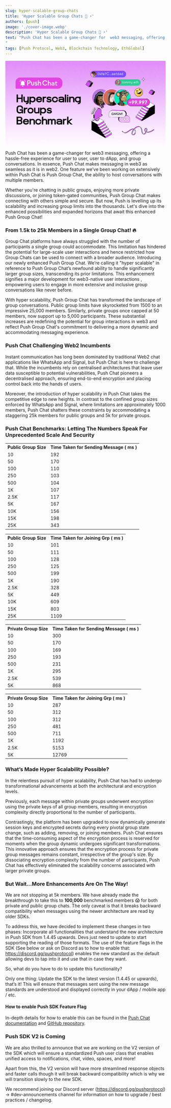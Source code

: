 ```yaml
---
slug: hyper-scalable-group-chats
title: 'Hyper Scalable Group Chats 💬 ⚡'
authors: [push]
image: './cover-image.webp'
description: 'Hyper Scalable Group Chats 💬 ⚡'
text: "Push Chat has been a game-changer for  web3 messaging, offering a hassle-free experience for user to user, user to dApp, and group conversations. In essence, Push Chat makes messaging in web3 as seamless as it is in web2. One feature we’ve been working on extensively within Push Chat is Push Group Chat, the ability to host conversations with multiple members. 
"
tags: [Push Protocol, Web3, Blockchain Technology, EthGlobal]
---
```


![Cover Image of Hyper Scalable Group Chats 💬 ⚡](./cover-image.webp)

<!--truncate-->

Push Chat has been a game-changer for web3 messaging, offering a hassle-free experience for user to user, user to dApp, and group conversations. In essence, Push Chat makes messaging in web3 as seamless as it is in web2. One feature we’ve been working on extensively within Push Chat is Push Group Chat, the ability to host conversations with multiple members.

Whether you're chatting in public groups, enjoying more private discussions, or joining token-gated communities, Push Group Chat makes connecting with others simple and secure. But now, Push is levelling up its scalability and increasing group limits into the thousands. Let's dive into the enhanced possibilities and expanded horizons that await this enhanced Push Group Chat!

### From 1.5k to 25k Members in a Single Group Chat! 🔥

Group Chat platforms have always struggled with the number of participants a single group could accommodate. This limitation has hindered the potential for large-scale user interactions and hence restricted how Group Chats can be used to connect with a broader audience. Introducing our newly enhanced Push Group Chat. We’re calling it "hyper scalable" in reference to Push Group Chat’s newfound ability to handle significantly larger group sizes, transcending its prior limitations. This enhancement signifies a major development for web3-native user interactions , empowering users to engage in more extensive and inclusive group conversations like never before.

With hyper scalability, Push Group Chat has transformed the landscape of group conversations. Public group limits have skyrocketed from 1500 to an impressive 25,000 members. Similarly, private groups once capped at 50 members, now support up to 5,000 participants. These substantial increases are redefining the potential for group interactions in web3 and reflect Push Group Chat's commitment to delivering a more dynamic and accommodating messaging experience.

### Push Chat Challenging Web2 Incumbents

Instant communication has long been dominated by traditional Web2 chat applications like WhatsApp and Signal, but Push Chat is here to challenge that. While the incumbents rely on centralised architectures that leave user data susceptible to potential vulnerabilities, Push Chat pioneers a decentralised approach, ensuring end-to-end encryption and placing control back into the hands of users.

Moreover, the introduction of hyper scalability in Push Chat takes the competitive edge to new heights. In contrast to the confined group sizes enforced by WhatsApp and Signal, where limitations are approximately 1000 members, Push Chat shatters these constraints by accommodating a staggering 25k members for public groups and 5k for private groups.

### Push Chat Benchmarks: Letting The Numbers Speak For Unprecedented Scale And Security

<table>
<tr>
    <th>
    Public Group Size
    </th>
    <th>
    Time Taken for Sending Message ( ms )
    </th>

</tr>
<tr>
    <td>10</td>
    <td>192</td>
</tr>

<tr>
   <td>50</td>
   <td>170</td>
</tr>

<tr>
   <td>100</td>
   <td>110</td>
</tr>

<tr>
   <td>250</td>
   <td>103</td>
</tr>

<tr>
   <td>500</td>
   <td>104</td>
</tr>

<tr>
   <td>1K</td>
   <td>107</td>
</tr>

<tr>
   <td>2.5K</td>
   <td>117</td>
</tr>

<tr>
   <td>5K</td>
   <td>167</td>
</tr>

<tr>
   <td>10K</td>
   <td>156</td>
</tr>
<tr>
   <td>15K</td>
   <td>198</td>
</tr>
<tr>
   <td>25K</td>
   <td>343</td>
</tr>
</table>

<table>
<tr>
    <th>
    Public Group Size
    </th>
    <th>
    Time Taken for Joining Grp ( ms )
    </th>

</tr>
<tr>
    <td>10</td>
    <td>101</td>
</tr>

<tr>
   <td>50</td>
   <td>111</td>
</tr>

<tr>
   <td>100</td>
   <td>128</td>
</tr>

<tr>
   <td>250</td>
   <td>125</td>
</tr>

<tr>
   <td>500</td>
   <td>199</td>
</tr>

<tr>
   <td>1K</td>
   <td>190</td>
</tr>

<tr>
   <td>2.5K</td>
   <td>328</td>
</tr>

<tr>
   <td>5K</td>
   <td>449</td>
</tr>

<tr>
   <td>10K</td>
   <td>609</td>
</tr>
<tr>
   <td>15K</td>
   <td>803</td>
</tr>
<tr>
   <td>25K</td>
   <td>1109</td>
</tr>
</table>

<table>
<tr>
    <th>
    Private Group Size
    </th>
    <th>
    Time Taken for Sending Message ( ms )
    </th>

</tr>
<tr>
    <td>10</td>
    <td>300</td>
</tr>

<tr>
   <td>50</td>
   <td>170</td>
</tr>

<tr>
   <td>100</td>
   <td>169</td>
</tr>

<tr>
   <td>250</td>
   <td>193</td>
</tr>

<tr>
   <td>500</td>
   <td>231</td>
</tr>

<tr>
   <td>1K</td>
   <td>295</td>
</tr>

<tr>
   <td>2.5K</td>
   <td>539</td>
</tr>

<tr>
   <td>5K</td>
   <td>868</td>
</tr>
</table>

<table>
<tr>
    <th>
    Private Group Size
    </th>
    <th>
    Time Taken for Joining Grp ( ms )
    </th>

</tr>
<tr>
    <td>10</td>
    <td>287</td>
</tr>

<tr>
   <td>50</td>
   <td>312</td>
</tr>

<tr>
   <td>100</td>
   <td>312</td>
</tr>

<tr>
   <td>250</td>
   <td>481</td>
</tr>

<tr>
   <td>500</td>
   <td>711</td>
</tr>

<tr>
   <td>1K</td>
   <td>1192</td>
</tr>

<tr>
   <td>2.5K</td>
   <td>5153</td>
</tr>

<tr>
   <td>5K</td>
   <td>12769</td>
</tr>
</table>

### What’s Made Hyper Scalability Possible?

In the relentless pursuit of hyper scalability, Push Chat has had to undergo transformational advancements at both the architectural and encryption levels.

Previously, each message within private groups underwent encryption using the private keys of all group members, resulting in encryption complexity directly proportional to the number of participants.

Contrastingly, the platform has been upgraded to now dynamically generate session keys and encrypted secrets during every pivotal group state change, such as adding, removing, or joining members. Push Chat ensures that the time-consuming aspect of the encryption process is reserved for moments when the group dynamic undergoes significant transformations. This innovative approach ensures that the encryption process for private group messages remains constant, irrespective of the group's size. By dissociating encryption complexity from the number of participants, Push Chat has effectively eliminated the scalability concerns associated with larger private groups.

### But Wait…More Enhancements Are On The Way!

We are not stopping at 5k members. We have already made the breakthrough to take this to <b>100,000</b> benchmarked members 😱 for both private and public group chats. The only caveat is that it breaks backward compatibility when messages using the newer architecture are read by older SDKs.

To address this, we have decided to implement these changes in two phases:
Incorporate all functionalities that understand the new architecture in Push SDK from 1.4.45 upwards. Devs just need to update to start supporting the reading of those formats.
The use of the feature flags in the SDK (See below or ask on Discord as to how to enable that: https://discord.gg/pushprotocol) enables the new standard as the default allowing devs to tap into it and use that in case they want.

So, what do you have to do to update this functionality?

Only one thing: Update the SDK to the latest version (1.4.45 or upwards), that’s it! This will ensure that messages sent using the new message standards are understood and displayed correctly in your dApp / mobile app / etc.

#### How to enable Push SDK Feature Flag

In-depth details for how to enable this can be found in the [Push Chat documentation](https://push.org/docs/chat/) and [GitHub repository](https://github.com/push-protocol/push-sdk/tree/main/packages/restapi).

### Push SDK V2 is Coming

We are also thrilled to announce that we are working on the V2 version of the SDK which will ensure a standardized Push user class that enables unified access to notifications, chat, video, spaces, and more!

Apart from this, the V2 version will have more streamlined response objects and faster calls though it will break backward compatibility which is why we will transition slowly to the new SDK.

We recommend joining our Discord server (https://discord.gg/pushprotocol) -> #dev-announcements channel for information on how to upgrade / best practices / changelog.
